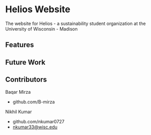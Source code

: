 # Helios Website
The website for Helios - a sustainability student organization at the University of Wisconsin - Madison

## Features

## Future Work

## Contributors
Baqar Mirza
  * github.com/B-mirza
  
Nikhil Kumar
  * github.com/nkumar0727
  * nkumar33@wisc.edu
